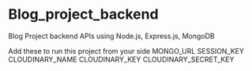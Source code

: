 # Blog_project_backend
Blog Project backend APIs using Node.js, Express.js, MongoDB

Add these to run this project from your side
MONGO_URL
SESSION_KEY
CLOUDINARY_NAME
CLOUDINARY_KEY
CLOUDINARY_SECRET_KEY
